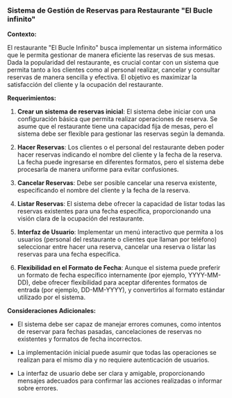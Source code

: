 

### Sistema de Gestión de Reservas para Restaurante "El Bucle infinito"

**Contexto:**

El restaurante "El Bucle Infinito" busca implementar un sistema informático que le permita gestionar de manera eficiente las reservas de sus mesas. Dada la popularidad del restaurante, es crucial contar con un sistema que permita tanto a los clientes como al personal realizar, cancelar y consultar reservas de manera sencilla y efectiva. El objetivo es maximizar la satisfacción del cliente y la ocupación del restaurante.

**Requerimientos:**

1. **Crear un sistema de reservas inicial**: El sistema debe iniciar con una configuración básica que permita realizar operaciones de reserva. Se asume que el restaurante tiene una capacidad fija de mesas, pero el sistema debe ser flexible para gestionar las reservas según la demanda.

2. **Hacer Reservas**: Los clientes o el personal del restaurante deben poder hacer reservas indicando el nombre del cliente y la fecha de la reserva. La fecha puede ingresarse en diferentes formatos, pero el sistema debe procesarla de manera uniforme para evitar confusiones.

3. **Cancelar Reservas**: Debe ser posible cancelar una reserva existente, especificando el nombre del cliente y la fecha de la reserva.

4. **Listar Reservas**: El sistema debe ofrecer la capacidad de listar todas las reservas existentes para una fecha específica, proporcionando una visión clara de la ocupación del restaurante.

5. **Interfaz de Usuario**: Implementar un menú interactivo que permita a los usuarios (personal del restaurante o clientes que llaman por teléfono) seleccionar entre hacer una reserva, cancelar una reserva o listar las reservas para una fecha específica.

6. **Flexibilidad en el Formato de Fecha**: Aunque el sistema puede preferir un formato de fecha específico internamente (por ejemplo, YYYY-MM-DD), debe ofrecer flexibilidad para aceptar diferentes formatos de entrada (por ejemplo, DD-MM-YYYY), y convertirlos al formato estándar utilizado por el sistema.

**Consideraciones Adicionales:**

- El sistema debe ser capaz de manejar errores comunes, como intentos de reservar para fechas pasadas, cancelaciones de reservas no existentes y formatos de fecha incorrectos.
  
- La implementación inicial puede asumir que todas las operaciones se realizan para el mismo día y no requiere autenticación de usuarios.

- La interfaz de usuario debe ser clara y amigable, proporcionando mensajes adecuados para confirmar las acciones realizadas o informar sobre errores.
